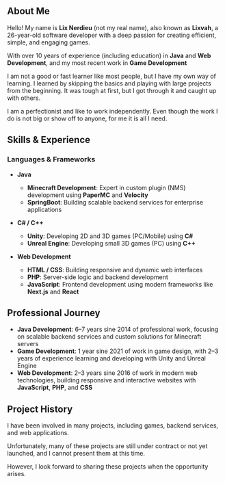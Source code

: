## About Me

Hello! My name is **Lix Nerdieu** (not my real name), also known as **Lixvah**, a 26-year-old software developer with a deep passion for creating efficient, simple, and engaging games.

With over 10 years of experience (including education) in **Java** and **Web Development**, and my most recent work in **Game Development**

I am not a good or fast learner like most people, but I have my own way of learning. I learned by skipping the basics and playing with large projects from the beginning. It was tough at first, but I got through it and caught up with others.

I am a perfectionist and like to work independently. Even though the work I do is not big or show off to anyone, for me it is all I need.

## Skills & Experience

### **Languages & Frameworks**

- **Java**  
  - **Minecraft Development**: Expert in custom plugin (NMS) development using **PaperMC** and **Velocity**  
  - **SpringBoot**: Building scalable backend services for enterprise applications

- **C# / C++**  
  - **Unity**: Developing 2D and 3D games (PC/Mobile) using **C#**
  - **Unreal Engine**: Developing small 3D games (PC) using **C++**

- **Web Development**  
  - **HTML / CSS**: Building responsive and dynamic web interfaces
  - **PHP**: Server-side logic and backend development  
  - **JavaScript**: Frontend development using modern frameworks like **Next.js** and **React**

## Professional Journey

- **Java Development**: 6–7 years sine 2014 of professional work, focusing on scalable backend services and custom solutions for Minecraft servers  
- **Game Development**: 1 year sine 2021 of work in game design, with 2–3 years of experience learning and developing with Unity and Unreal Engine  
- **Web Development**: 2–3 years sine 2016 of work in modern web technologies, building responsive and interactive websites with **JavaScript**, **PHP**, and **CSS**

## Project History

I have been involved in many projects, including games, backend services, and web applications.

Unfortunately, many of these projects are still under contract or not yet launched, and I cannot present them at this time.

However, I look forward to sharing these projects when the opportunity arises.
